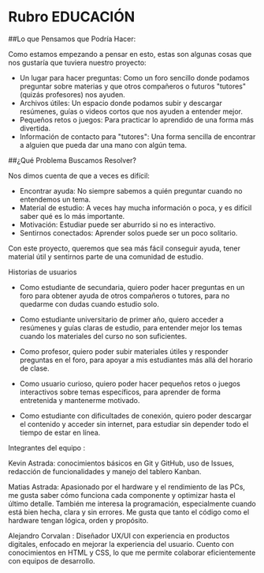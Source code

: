 # Rubro EDUCACIÓN

##Lo que Pensamos que Podría Hacer:

Como estamos empezando a pensar en esto, estas son algunas cosas que nos gustaría que tuviera nuestro proyecto:
* Un lugar para hacer preguntas: Como un foro sencillo donde podamos preguntar sobre materias y que otros compañeros o futuros "tutores" (quizás profesores) nos ayuden.
* Archivos útiles: Un espacio donde podamos subir y descargar resúmenes, guías o videos cortos que nos ayuden a entender mejor.
* Pequeños retos o juegos: Para practicar lo aprendido de una forma más divertida.
* Información de contacto para "tutores": Una forma sencilla de encontrar a alguien que pueda dar una mano con algún tema. 

##¿Qué Problema Buscamos Resolver?

Nos dimos cuenta de que a veces es difícil:
* Encontrar ayuda: No siempre sabemos a quién preguntar cuando no entendemos un tema.
* Material de estudio: A veces hay mucha información o poca, y es difícil saber qué es lo más importante.
* Motivación: Estudiar puede ser aburrido si no es interactivo.
* Sentirnos conectados: Aprender solos puede ser un poco solitario. 

Con este proyecto, queremos que sea más fácil conseguir ayuda, tener material útil y sentirnos parte de una comunidad de estudio.

Historias de usuarios
*	Como estudiante de secundaria, quiero poder hacer preguntas en un foro para obtener ayuda de otros compañeros o tutores, para no quedarme con dudas cuando estudio solo.
  
*	Como estudiante universitario de primer año, quiero acceder a resúmenes y guías claras de estudio, para entender mejor los temas cuando los materiales del curso no son suficientes.
  
*	Como profesor, quiero poder subir materiales útiles y responder preguntas en el foro, para apoyar a mis estudiantes más allá del horario de clase.
  
*	Como usuario curioso, quiero poder hacer pequeños retos o juegos interactivos sobre temas específicos, para aprender de forma entretenida y mantenerme motivado.
  
* Como estudiante con dificultades de conexión, quiero poder descargar el contenido y acceder sin internet, para estudiar sin depender todo el tiempo de estar en línea.
  
Integrantes del equipo :

 Kevin Astrada: conocimientos básicos en Git y GitHub, uso de Issues, redacción de funcionalidades y manejo del tablero Kanban.

 Matias Astrada: Apasionado por el hardware y el rendimiento de las PCs, me gusta saber cómo funciona cada componente y optimizar hasta el último detalle. También me interesa la programación, especialmente cuando está bien hecha, clara y sin errores. Me gusta que tanto el código como el hardware tengan lógica, orden y propósito.

Alejandro Corvalan : Diseñador UX/UI con experiencia en productos digitales, enfocado en mejorar la experiencia del usuario. Cuento con conocimientos en HTML y CSS, lo que me permite colaborar eficientemente con equipos de desarrollo.